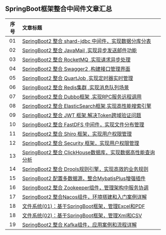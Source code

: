 ## SpringBoot框架整合中间件文章汇总

|序号|文章标题|
|:---:|:---|
|01|[SpringBoot2 整合 shard-jdbc 中间件，实现数据分库分表](https://mp.weixin.qq.com/s?__biz=MzU4Njg0MzYwNw==&mid=2247483713&idx=1&sn=cd4228e19d07e0371af7ef06515f4298&chksm=fdf455f9ca83dcef81c44f10bff15a3d3a29553746eef9cad9d4e2a13c5d5709d95a375bff0a&token=949711998&lang=zh_CN#rd)|
|02|[SpringBoot2 整合 JavaMail ,实现异步发送邮件功能](https://mp.weixin.qq.com/s?__biz=MzU4Njg0MzYwNw==&mid=2247483740&idx=1&sn=807e5372f14daa59220adecd0f0dc56d&chksm=fdf455e4ca83dcf2632bcf9144a6553e7e16f0ba46a9b59cb21085da05663467d90ad885528c&token=261735462&lang=zh_CN#rd)|
|03|[SpringBoot2 整合 RocketMQ ,实现请求异步处理](https://mp.weixin.qq.com/s?__biz=MzU4Njg0MzYwNw==&mid=2247483755&idx=1&sn=9d78e7714ad4621fe5e643593069b186&chksm=fdf455d3ca83dcc5cdfa29de2dab4fee7595fc80a6d73f72cc782591e87c3ac296977daa6bc8&token=261735462&lang=zh_CN#rd)|
|04|[SpringBoot2 整合 Swagger2 ,构建接口管理界面](https://mp.weixin.qq.com/s?__biz=MzU4Njg0MzYwNw==&mid=2247483767&idx=1&sn=fc845a2fb0ee7768946f8739101ac2aa&chksm=fdf455cfca83dcd9de4bac70f6cfa9a88907cdbb4ec7b0c2da13e65efc1a2564eb6599d38bc8&token=261735462&lang=zh_CN#rd)|
|05|[SpringBoot2 整合 QuartJob ,实现定时器实时管理](https://mp.weixin.qq.com/s?__biz=MzU4Njg0MzYwNw==&mid=2247483774&idx=1&sn=e5c2eed4a989bedd5c3b108c7dc18c37&chksm=fdf455c6ca83dcd0bccf71aa07639b8ef514e3b6e6d85c6aeb4bceae30d58f021c9d7ba8590b&token=261735462&lang=zh_CN#rd)|
|06|[SpringBoot2 整合 Redis集群 ,实现消息队列场景](https://mp.weixin.qq.com/s?__biz=MzU4Njg0MzYwNw==&mid=2247483886&idx=1&sn=2158323687acc7713d5d45c21c9558ee&chksm=fdf45556ca83dc409f1c7ce282b4297a0bed9df594796fd921c719f0c77896a183098cb43159&token=872954754&lang=zh_CN#rd)|
|07|[SpringBoot2 整合 Dubbo框架 ,实现RPC服务远程调用](https://mp.weixin.qq.com/s?__biz=MzU4Njg0MzYwNw==&mid=2247483895&idx=1&sn=4fdc2a307b49a66c37c22c7de62aa323&chksm=fdf4554fca83dc5935e3f36c541a5e03cedd440e14eafa1a577b52f047d98b79b9af891f7330&token=989276463&lang=zh_CN#rd)|
|08|[SpringBoot2 整合 ElasticSearch框架,实现高性能搜索引擎](https://mp.weixin.qq.com/s?__biz=MzU4Njg0MzYwNw==&mid=2247483905&idx=1&sn=f15ecc1ab3065c24854a02741db0aa0c&chksm=fdf456b9ca83dfaf937f370981432f98d2c5d7d0c7638df6206ffd22c2db79b7924c19e90931&token=935482848&lang=zh_CN#rd)|
|09|[SpringBoot2 整合 JWT 框架,解决Token跨域验证问题](https://mp.weixin.qq.com/s?__biz=MzU4Njg0MzYwNw==&mid=2247483909&idx=1&sn=e7a63b160abfd623222a2eb089c3bbce&chksm=fdf456bdca83dfab1feea56ba01a956eee764fd84ae6a198b805458adbb94e5abe5488704186&token=838095302&lang=zh_CN#rd)|
|10|[SpringBoot2 整合 FastDFS 中间件，实现文件分布管理](https://mp.weixin.qq.com/s?__biz=MzU4Njg0MzYwNw==&mid=2247483918&idx=1&sn=189b6f4360c46ca816de85a3205a9fb3&chksm=fdf456b6ca83dfa0f5b0f9c441a8ece1b158792a03e3483ddc702576e9e77f963690c0716e9f&token=1681245262&lang=zh_CN#rd)|
|11|[SpringBoot2 整合 Shiro 框架，实现用户权限管理](https://mp.weixin.qq.com/s?__biz=MzU4Njg0MzYwNw==&mid=2247483922&idx=1&sn=f632615588b11840df3a6d17013c7058&chksm=fdf456aaca83dfbc34e13ffd4f05491e6598f3eff7bfeab28b14317cc0f95f939de08eee0c1e&token=1211663505&lang=zh_CN#rd)|
|12|[SpringBoot2 整合 Security 框架，实现用户权限管理](https://mp.weixin.qq.com/s?__biz=MzU4Njg0MzYwNw==&mid=2247483938&idx=1&sn=f923b53798f480960862f44ee044ec12&chksm=fdf4569aca83df8c32f49cc1f9d2d9066bb497b2d3fa45ecf97b2e22edaea6e09e405636282e&token=1000382877&lang=zh_CN#rd)|
|13|[SpringBoot2 整合 ClickHouse数据库，实现数据高性能查询分析](https://mp.weixin.qq.com/s?__biz=MzU4Njg0MzYwNw==&mid=2247484121&idx=1&sn=29cc633facbbb2c69afa4e6472fb93e8&chksm=fdf45661ca83df77879cbea0e0e3b445a5972a9fc0f84ae25c6882e60e4bed3dc2a68338fa2a&token=1150397377&lang=zh_CN#rd)|
|14|[SpringBoot2 整合 Drools规则引擎，实现高效的业务规则](https://mp.weixin.qq.com/s?__biz=MzU4Njg0MzYwNw==&mid=2247484126&idx=1&sn=480ca951cb6a4da92f7e153ecc6f5161&chksm=fdf45666ca83df70d4cd84be8712e15b192ee0ec4a9aed9c537e13d23bf534afaa7c1712f5b3&token=1150397377&lang=zh_CN#rd)|
|15|[SpringBoot2 配置多数据源，整合MybatisPlus增强插件](https://mp.weixin.qq.com/s?__biz=MzU4Njg0MzYwNw==&mid=2247484131&idx=1&sn=f96cc6dc29ed8c2f5823183775726733&chksm=fdf4565bca83df4dd23fa2672303c331ded0fab9534e8ae2d529cd61262dcce399d2b0642f8e&token=1909713327&lang=zh_CN#rd)|
|16|[SpringBoot2 整合 Zookeeper组件，管理架构中服务协调](https://mp.weixin.qq.com/s?__biz=MzU4Njg0MzYwNw==&mid=2247484371&idx=1&sn=bdacb5d8d43d6f9322515ff7f8954e1e&chksm=fdf4576bca83de7dc1aef6674f65b7413634b8a092c46dc81d02be878031fbef3b4f83e4ac61&token=302869239&lang=zh_CN#rd)|
|17|[SpringBoot2 整合Nacos组件，环境搭建和入门案例详解](https://mp.weixin.qq.com/s?__biz=MzU4Njg0MzYwNw==&mid=2247484380&idx=1&sn=ecd2adda35e33f6cf4fe76cedf6e9cd0&chksm=fdf45764ca83de72621b9a9cc323c41584ccc70e640a07c7ae0cf5747a17ff8df42892d80f1e&token=302869239&lang=zh_CN#rd)|
|18|[文件系统(01)：基于SpringBoot框架，管理Excel和PDF](https://mp.weixin.qq.com/s?__biz=MzU4Njg0MzYwNw==&mid=2247484398&idx=1&sn=20f7225122d03a2e1395df5a5f8dd3e2&chksm=fdf45756ca83de40756b0a1f82823f96e6d26125df94c61e3c895a1428e1b179a820f4468cc6&token=193066084&lang=zh_CN#rd)|
|18|[文件系统(02)：基于SpringBoot框架，管理Xml和CSV](https://mp.weixin.qq.com/s?__biz=MzU4Njg0MzYwNw==&mid=2247484404&idx=1&sn=608b50c913d6713af18f4aa9ac7b5cd5&chksm=fdf4574cca83de5a26ad249d7fcbe411ec22d64af8a124bc59df1f94a574798465f8199abf7f&token=193066084&lang=zh_CN#rd)|
|19|[SpringBoot2 整合 Kafka组件，应用案例和流程详解](https://mp.weixin.qq.com/s?__biz=MzU4Njg0MzYwNw==&mid=2247484413&idx=1&sn=3ec53674f249e90ac079f88928267db1&chksm=fdf45745ca83de53cc1a108335a5523a6feb7fb9d38da3512472e9a55db39151d1e759e9f618&token=193066084&lang=zh_CN#rd)|

